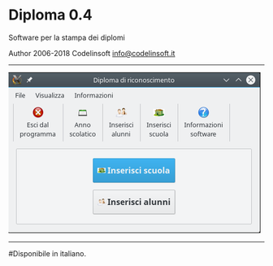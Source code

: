 Diploma 0.4
=========

Software per la stampa dei diplomi 


Author 2006-2018 Codelinsoft <info@codelinsoft.it>

------------------------------------------------------------------------
![ScreenShot](https://github.com/kratos83/diploma/blob/master/diploma.png)

------------------------------------------------------------------------

#Disponibile in italiano.
